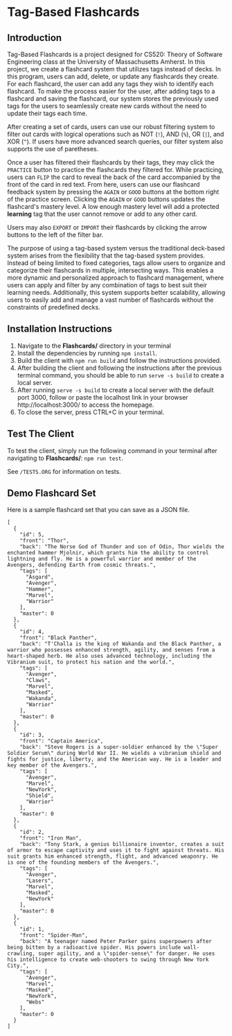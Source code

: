 # Tag-Based Flashcards

## Introduction

Tag-Based Flashcards is a project designed for CS520: Theory of Software Engineering class at the University of Massachusetts Amherst. In this project, we create a flashcard system that utilizes tags instead of decks.
In this program, users can add, delete, or update any flashcards they create. For each flashcard, the user can add any tags they wish to identify each flashcard. To make the process easier for the user, after adding tags to a flashcard and saving the flashcard, our system stores the previously used tags for the users to seamlessly create new cards without the need to update their tags each time.

After creating a set of cards, users can use our robust filtering system to filter out cards with logical operations such as NOT (`!`), AND (`%`), OR (`|`), and XOR (`^`). If users have more advanced search queries, our filter system also supports the use of paretheses.

Once a user has filtered their flashcards by their tags, they may click the `PRACTICE` button to practice the flashcards they filtered for. While practicing, users can `FLIP` the card to reveal the back of the card accompanied by the front of the card in red text. From here, users can use our flashcard feedback system by pressing the `AGAIN` or `GOOD` buttons at the bottom right of the practice screen. Clicking the `AGAIN` or `GOOD` buttons updates the flashcard's mastery level. A low enough mastery level will add a protected **learning** tag that the user cannot remove or add to any other card.

Users may also `EXPORT` or `IMPORT` their flashcards by clicking the arrow buttons to the left of the filter bar.

The purpose of using a tag-based system versus the traditional deck-based system arises from the flexibility that the tag-based system provides. Instead of being limited to fixed categories, tags allow users to organize and categorize their flashcards in multiple, intersecting ways. This enables a more dynamic and personalized approach to flashcard management, where users can apply and filter by any combination of tags to best suit their learning needs. Additionally, this system supports better scalability, allowing users to easily add and manage a vast number of flashcards without the constraints of predefined decks.

## Installation Instructions

1. Navigate to the **Flashcards/** directory in your terminal
2. Install the dependencies by running `npm install`.
3. Build the client with `npm run build` and follow the instructions provided.
4. After building the client and following the instructions after the previous terminal command, you should be able to run `serve -s build` to create a local server.
5. After running `serve -s build` to create a local server with the default port 3000, follow or paste the localhost link in your browser http://localhost:3000/ to access the homepage. 
6. To close the server, press CTRL+C in your terminal.

## Test The Client

To test the client, simply run the following command in your terminal after navigating to **Flashcards/**: `npm run test`.

See `/TESTS.ORG` for information on tests.

## Demo Flashcard Set

Here is a sample flashcard set that you can save as a JSON file.

```
[
  {
    "id": 5,
    "front": "Thor",
    "back": "The Norse God of Thunder and son of Odin, Thor wields the enchanted hammer Mjolnir, which grants him the ability to control lightning and fly. He is a powerful warrior and member of the Avengers, defending Earth from cosmic threats.",
    "tags": [
      "Asgard",
      "Avenger",
      "Hammer",
      "Marvel",
      "Warrior"
    ],
    "master": 0
  },
  {
    "id": 4,
    "front": "Black Panther",
    "back": "T'Challa is the king of Wakanda and the Black Panther, a warrior who possesses enhanced strength, agility, and senses from a heart-shaped herb. He also uses advanced technology, including the Vibranium suit, to protect his nation and the world.",
    "tags": [
      "Avenger",
      "Claws",
      "Marvel",
      "Masked",
      "Wakanda",
      "Warrior"
    ],
    "master": 0
  },
  {
    "id": 3,
    "front": "Captain America",
    "back": "Steve Rogers is a super-soldier enhanced by the \"Super Soldier Serum\" during World War II. He wields a vibranium shield and fights for justice, liberty, and the American way. He is a leader and key member of the Avengers.",
    "tags": [
      "Avenger",
      "Marvel",
      "NewYork",
      "Shield",
      "Warrior"
    ],
    "master": 0
  },
  {
    "id": 2,
    "front": "Iron Man",
    "back": "Tony Stark, a genius billionaire inventor, creates a suit of armor to escape captivity and uses it to fight against threats. His suit grants him enhanced strength, flight, and advanced weaponry. He is one of the founding members of the Avengers.",
    "tags": [
      "Avenger",
      "Lasers",
      "Marvel",
      "Masked",
      "NewYork"
    ],
    "master": 0
  },
  {
    "id": 1,
    "front": "Spider-Man",
    "back": "A teenager named Peter Parker gains superpowers after being bitten by a radioactive spider. His powers include wall-crawling, super agility, and a \"spider-sense\" for danger. He uses his intelligence to create web-shooters to swing through New York City.",
    "tags": [
      "Avenger",
      "Marvel",
      "Masked",
      "NewYork",
      "Webs"
    ],
    "master": 0
  }
]
```
